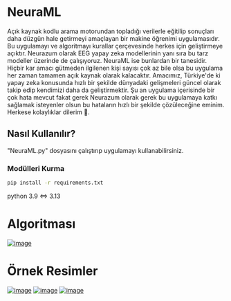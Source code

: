 # NeuraML

Açık kaynak kodlu arama motorundan topladığı verilerle eğitilip sonuçları daha düzgün hale getirmeyi amaçlayan bir makine öğrenimi uygulamasıdır. Bu uygulamayı ve algoritmayı kurallar çerçevesinde herkes için geliştirmeye açıktır. Neurazum olarak EEG yapay zeka modellerinin yanı sıra bu tarz modeller üzerinde de çalışıyoruz. NeuraML ise bunlardan bir tanesidir. Hiçbir kar amacı gütmeden ilgilenen kişi sayısı çok az bile olsa bu uygulama her zaman tamamen açık kaynak olarak kalacaktır. Amacımız, Türkiye'de ki yapay zeka konusunda hızlı bir şekilde dünyadaki gelişmeleri güncel olarak takip edip kendimizi daha da geliştirmektir. Şu an uygulama içerisinde bir çok hata mevcut fakat gerek Neurazum olarak gerek bu uygulamaya katkı sağlamak isteyenler olsun bu hataların hızlı bir şekilde çözüleceğine eminim. Herkese kolaylıklar dilerim 💫.

## Nasıl Kullanılır?

"NeuraML.py" dosyasını çalıştırıp uygulamayı kullanabilirsiniz.

### Modülleri Kurma

```bash
pip install -r requirements.txt
```

python 3.9 <=> 3.13

# Algoritması

[![image](https://r.resimlink.com/nS-wsDIBT.jpg)](https://resimlink.com/nS-wsDIBT)

# Örnek Resimler

[![image](https://r.resimlink.com/9julpoDhn31.jpg)](https://resimlink.com/9julpoDhn31)
[![image](https://r.resimlink.com/svy5o.png)](https://resimlink.com/svy5o)
[![image](https://r.resimlink.com/3m7vrlB89Dh.jpg)](https://resimlink.com/3m7vrlB89Dh)

